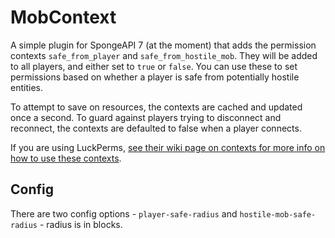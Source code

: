 MobContext
==========

A simple plugin for SpongeAPI 7 (at the moment) that adds the permission contexts `safe_from_player` and `safe_from_hostile_mob`. They will be added to all players, and either set to `true` or `false`. You can use these to set permissions based on whether a player is safe from potentially hostile entities.

To attempt to save on resources, the contexts are cached and updated once a second. To guard against players trying to disconnect and reconnect, the contexts are defaulted to false when a player connects.

If you are using LuckPerms, [see their wiki page on contexts for more info on how to use these contexts](https://luckperms.net/wiki/Context).

Config
------

There are two config options - `player-safe-radius` and `hostile-mob-safe-radius` - radius is in blocks.